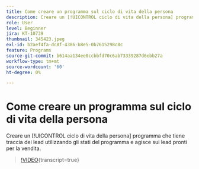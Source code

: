 ```yaml
---
title: Come creare un programma sul ciclo di vita della persona
description: Creare un [!UICONTROL ciclo di vita della persona] programma che tiene traccia dei lead utilizzando gli stati del programma e agisce sui lead pronti per la vendita.
role: User
level: Beginner
jira: KT-10739
thumbnail: 345423.jpeg
exl-id: b2aef4fa-dc8f-4386-b8e5-0b7615298c8c
feature: Programs
source-git-commit: b614aa134ee0ccbbfd70c6ab73339287d6ebb27a
workflow-type: tm+mt
source-wordcount: '60'
ht-degree: 0%

---
```


# Come creare un programma sul ciclo di vita della persona

Creare un [!UICONTROL ciclo di vita della persona] programma che tiene traccia dei lead utilizzando gli stati del programma e agisce sui lead pronti per la vendita.

>[!VIDEO](https://video.tv.adobe.com/v/345423/?quality=12&learn=on){transcript=true}
